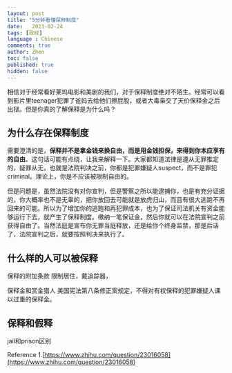 ```yaml
---
layout: post
title: "5分钟看懂保释制度"
date:   2023-02-24
tags: [政经]
language : Chinese
comments: true
author: Zhen
toc: false
published: true
hidden: false
---
```

相信对于经常看好莱坞电影和美剧的我们，对于保释制度绝对不陌生。经常可以看到影片里teenager犯罪了爸妈去给他们擦屁股，或者大毒枭交了天价保释金之后出狱。但是你真的了解保释是为什么吗？

## 为什么存在保释制度
需要澄清的是，**保释并不是拿金钱来换自由，而是用金钱担保，来得到你本应享有的自由**。这句话可能有点绕，让我来解释一下。大家都知道法律是遵从无罪推定的，疑罪从无，也就是法院判决之前，你都是犯罪嫌疑人suspect，而不是罪犯criminal。理论上，你是不应该被限制自由的。

但是问题是，虽然法院没有对你宣判，但是警察之所以能逮捕你，也是有充分证据的，你大概率也不是无辜的，把你放回去可能就是放虎归山，而且有很大逃跑不再回来的可能。所以为了增加你的逃跑和再犯罪成本，也为了保证司法机关有资金能够运行下去，就产生了保释制度。缴纳一笔保证金，然后你就可以在法院宣判之前获得自由了。当然法庭是宣布你无罪当庭释放，还是给你个终身监禁，那是后话了，法院宣判之后，就要按照判决来执行了。

## 什么样的人可以被保释


保释的附加条款
限制居住，戴追踪器，

保释金和赏金猎人
美国宪法第八条修正案规定，不得对有权保释的犯罪嫌疑人课以过重的保释金。


## 保释和假释
jail和prison区别


Reference
1.[https://www.zhihu.com/question/23016058](https://www.zhihu.com/question/23016058)
<!--stackedit_data:
eyJoaXN0b3J5IjpbLTI2NTM3Njc5OCwtMzE2ODg1NjddfQ==
-->